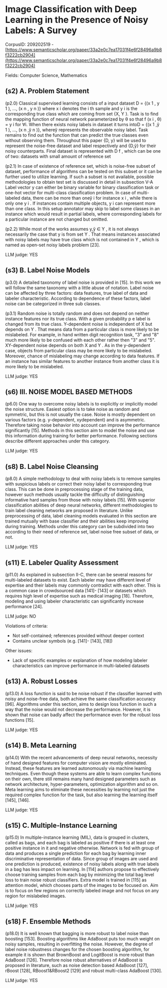 # Image Classification with Deep Learning in the Presence of Noisy Labels: A Survey

CorpusID: 209202519 - [https://www.semanticscholar.org/paper/33a2e0c7ea17031f4e6f28496a9b8f3222cb2904](https://www.semanticscholar.org/paper/33a2e0c7ea17031f4e6f28496a9b8f3222cb2904)

Fields: Computer Science, Mathematics

## (s2) A. Problem Statement
(p2.0) Classical supervised learning consists of a input dataset D = {(x 1 , y 1 ), ..., (x n , y n )} where x i denotes the i th sample and y i is the corresponding true class which are coming from set {X, Y }. Task is to find the mapping function of neural network parameterized by θ so that f (x i , θ) = y i for ∀i. When there exists noisy labels in dataset it turns intoD = {(x 1 ,ỹ 1 ), ..., (x n ,ỹ n )}, whereỹ represents the observable noisy label. Task remains to find out the function that can predict the true classes even without observing them. Throughout this paper {D, y} will be used to represent the noise-free dataset and label respectively and {D,ỹ} for their noisy counterparts. Final dataset is represented with D f , which can be one of two: datasets with small amount of reference set

(p2.1) In case of existence of reference set, which is noise-free subset of dataset, performance of algorithms can be tested on this subset or it can be further used to utilize learning. If such a subset is not available, possible methodologies to obtain test set is discussed in detail in subsection V-A Label vector y can either be binary variable for binary classification task or one-hot vector for multi-class classification problem. In case of multi-labeled data, there can be more than oneỹ i for instance x i , while there is only one y i . If instances contain multiple objects, y i can represent more than one class. In this setup annotator may skip to label some classes in an instance which would result in partial labels, where corresponding labels for a particular instance are not changed but omitted.

(p2.2) While most of the works assumes y,ỹ ∈ Y , it is not always necessarily the case that y is from set Y . That means instances associated with noisy labels may have true class which is not contained in Y , which is named as open-set noisy labels problem [23].

LLM judge: YES

## (s3) B. Label Noise Models
(p3.0) A detailed taxonomy of label noise is provided in [15]. In this work we will follow the same taxonomy with a little abuse of notation. Label noise can be affected by three factors: data features, true label of data and labeler characteristic. According to dependence of these factors, label noise can be categorized in three sub classes.

(p3.1) Random noise is totally random and does not depend on neither instance features nor its true class. With a given probability p e label is changed from its true class. Y-dependent noise is independent of X but depends on Y . That means data from a particular class is more likely to be mislabeled. For example, in hand written digit recognition task, "3" and "8" much more likely to be confused with each other rather then "3" and "5". XY-dependent noise depends on both X and Y . As in the y-dependent case, objects from particular class may be more likely to be mislabeled. Moreover, chance of mislabeling may change according to data features. If an instance has similar features to another instance from another class it is more likely to be mislabeled.

LLM judge: YES

## (s6) III. NOISE MODEL BASED METHODS
(p6.0) One way to overcome noisy labels is to explicitly or implicitly model the noise structure. Easiest option is to take noise as random and symmetric, but this is not usually the case. Noise is mostly dependent on various factors (e.g. y-dependent, xydependent) and is asymmetric. Therefore taking noise behavior into account can improve the performance significantly [15]. Methods in this section aim to model the noise and use this information during training for better performance. Following sections describe different approaches under this category.

LLM judge: YES

## (s8) B. Label Noise Cleansing
(p8.0) A simple methodology to deal with noisy labels is to remove samples with suspicious labels or correct their noisy label to corresponding true class. This can be done in preprocessing stage of the training data, however such methods usually tackle the difficulty of distinguishing informative hard samples from those with noisy labels [15]. With superior classification abilities of deep neural networks, different methodologies to train label cleaning networks are proposed in literature. Unlike preprocessing of data, label cleaning models evaluated in this section are trained mutually with base classifier and their abilities keep improving during training. Methods under this category can be subdivided into two according to their need of reference set, label noise free subset of data, or not.

LLM judge: YES

## (s11) E. Labeler Quality Assessment
(p11.0) As explained in subsection II-C, there can be several reasons for multi-labeled datasets to exist. Each labeler may have different level of expertise and their labels may commonly contradict with each other. This is a common case in crowdsourced data [141]- [143] or datasets which requires high level of expertise such as medical imaging [18]. Therefore, modeling and using labeler characteristic can significantly increase performance [24].

LLM judge: NO

Violations of criteria:
- Not self-contained; references provided without deeper context
- Contains unclear symbols (e.g. [141]- [143], [18])

Other issues:
- Lack of specific examples or explanation of how modeling labeler characteristics can improve performance in multi-labeled datasets

## (s13) A. Robust Losses
(p13.0) A loss function is said to be noise robust if the classifier learned with noisy and noise-free data, both achieve the same classification accuracy [96]. Algorithms under this section, aims to design loss function in such a way that the noise would not decrease the performance. However, it is shown that noise can badly affect the performance even for the robust loss functions [15].

LLM judge: YES

## (s14) B. Meta Learning
(p14.0) With the recent advancements of deep neural networks, necessity of hand designed features for computer vision are mostly eliminated. Instead, these features are learned autonomously via machine learning techniques. Even though these systems are able to learn complex functions on their own, there still remains many hand designed parameters such as network architecture, hyper-parameters, optimization algorithm and so on. Meta learning aims to eliminate these necessities by learning not just the required complex function for the task, but also learning the learning itself [145], [146].

LLM judge: YES

## (s15) C. Multiple-Instance Learning
(p15.0) In multiple-instance learning (MIL), data is grouped in clusters, called as bags, and each bag is labeled as positive if there is at least one positive instance in it and negative otherwise. Network is fed with group of data and produces a single prediction for each bag by learning inner discriminative representation of data. Since group of images are used and one prediction is produced, existence of noisy labels along with true labels in a bag has less impact on learning. In [114] authors propose to effectively choose training samples from each bag by minimizing the total bag level loss to train noise robust classifiers. Extra model is trained in [115] as attention model, which chooses parts of the images to be focused on. Aim is to focus on few regions on correctly labeled image and not focus on any region for mislabeled images.

LLM judge: YES

## (s18) F. Ensemble Methods
(p18.0) It is well known that bagging is more robust to label noise than boosting [153]. Boosting algorithms like AdaBoost puts too much weight on noisy samples, resulting in overfitting the noise. However, the degree of label noise robustness changes for the chosen boosting algorithm, for example it is shown that BrownBoost and LogitBoost is more robust than AdaBoost [126]. Therefore noise robust alternatives of AdaBoost is proposed in literature, such as noise detection based AdaBoost [127], rBoost [128], RBoost1&RBoost2 [129] and robust multi-class AdaBoost [130].

LLM judge: YES

